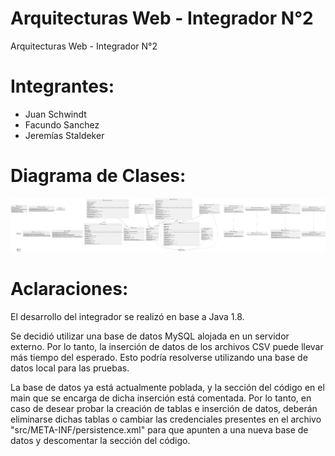 # Arquitecturas Web - Integrador N°2
Arquitecturas Web - Integrador N°2


# Integrantes:
- Juan Schwindt
- Facundo Sanchez
- Jeremías Staldeker
  

# Diagrama de Clases:
![Diagrama de Clases](resources/diagrama-clases.svg)


# Aclaraciones:
El desarrollo del integrador se realizó en base a Java 1.8.

Se decidió utilizar una base de datos MySQL alojada en un servidor externo. Por lo tanto, la inserción de datos de los archivos CSV puede llevar más tiempo del esperado. Esto podría resolverse utilizando una base de datos local para las pruebas.

La base de datos ya está actualmente poblada, y la sección del código en el main que se encarga de dicha inserción está comentada. Por lo tanto, en caso de desear probar la creación de tablas e inserción de datos, deberán eliminarse dichas tablas o cambiar las credenciales presentes en el archivo "src/META-INF/persistence.xml" para que apunten a una nueva base de datos y descomentar la sección del código.
  
